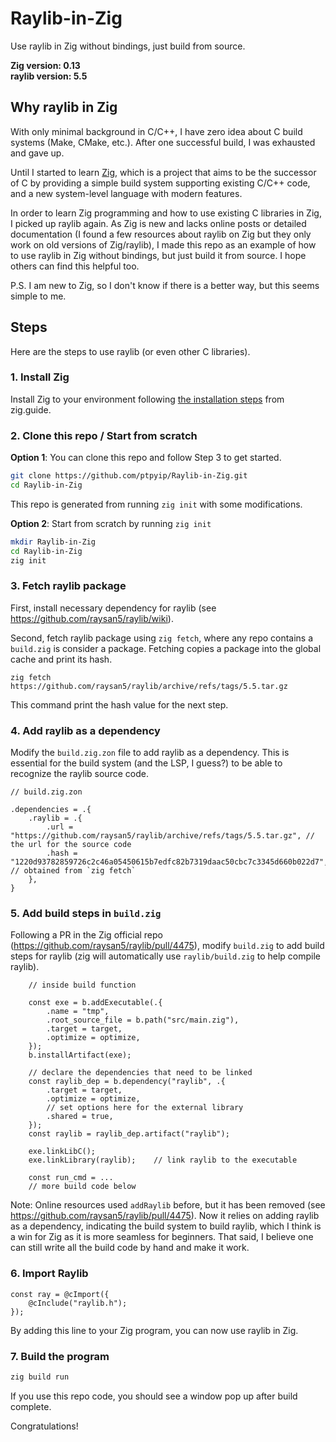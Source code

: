 # Raylib-in-Zig
Use raylib in Zig without bindings, just build from source.

**Zig version: 0.13**  
**raylib version: 5.5**

## Why raylib in Zig
With only minimal background in C/C++, I have zero idea about C build systems (Make, CMake, etc.). After one successful build, I was exhausted and gave up.

Until I started to learn [Zig](https://ziglang.org/), which is a project that aims to be the successor of C by providing a simple build system supporting existing C/C++ code, and a new system-level language with modern features.

In order to learn Zig programming and how to use existing C libraries in Zig, I picked up raylib again. As Zig is new and lacks online posts or detailed documentation (I found a few resources about raylib on Zig but they only work on old versions of Zig/raylib), I made this repo as an example of how to use raylib in Zig without bindings, but just build it from source. I hope others can find this helpful too.

P.S. I am new to Zig, so I don't know if there is a better way, but this seems simple to me.

## Steps
Here are the steps to use raylib (or even other C libraries).

### 1. Install Zig
Install Zig to your environment following [the installation steps](https://zig.guide/getting-started/installation/) from zig.guide.

### 2. Clone this repo / Start from scratch
**Option 1**: You can clone this repo and follow Step 3 to get started.
```bash
git clone https://github.com/ptpyip/Raylib-in-Zig.git
cd Raylib-in-Zig
```
This repo is generated from running `zig init` with some modifications.

**Option 2**: Start from scratch by running `zig init`
```bash
mkdir Raylib-in-Zig
cd Raylib-in-Zig
zig init
```


### 3. Fetch raylib package
First, install necessary dependency for raylib (see https://github.com/raysan5/raylib/wiki).

Second, fetch raylib package using `zig fetch`, where any repo contains a `build.zig` is consider a package. Fetching copies a package into the global cache and print its hash. 

```zig
zig fetch https://github.com/raysan5/raylib/archive/refs/tags/5.5.tar.gz
```
This command print the hash value for the next step. 

### 4. Add raylib as a dependency
Modify the `build.zig.zon` file to add raylib as a dependency. This is essential for the build system (and the LSP, I guess?) to be able to recognize the raylib source code. 

```zig
// build.zig.zon

.dependencies = .{
    .raylib = .{
        .url = "https://github.com/raysan5/raylib/archive/refs/tags/5.5.tar.gz", // the url for the source code
        .hash = "1220d93782859726c2c46a05450615b7edfc82b7319daac50cbc7c3345d660b022d7", // obtained from `zig fetch`
    },
}
```

### 5. Add build steps in `build.zig`
Following a PR in the Zig official repo (https://github.com/raysan5/raylib/pull/4475), modify `build.zig` to add build steps for raylib (zig will automatically use `raylib/build.zig` to help compile raylib).

```zig
    // inside build function

    const exe = b.addExecutable(.{
        .name = "tmp",
        .root_source_file = b.path("src/main.zig"),
        .target = target,
        .optimize = optimize,
    });
    b.installArtifact(exe);

    // declare the dependencies that need to be linked
    const raylib_dep = b.dependency("raylib", .{
        .target = target,
        .optimize = optimize,
        // set options here for the external library
        .shared = true,
    });
    const raylib = raylib_dep.artifact("raylib");

    exe.linkLibC();
    exe.linkLibrary(raylib);    // link raylib to the executable

    const run_cmd = ...
    // more build code below
```
Note: Online resources used `addRaylib` before, but it has been removed (see https://github.com/raysan5/raylib/pull/4475). Now it relies on adding raylib as a dependency, indicating the build system to build raylib, which I think is a win for Zig as it is more seamless for beginners. That said, I believe one can still write all the build code by hand and make it work.

### 6. Import Raylib
```zig
const ray = @cImport({
    @cInclude("raylib.h");
});
```
By adding this line to your Zig program, you can now use raylib in Zig.

### 7. Build the program
```bash
zig build run
```
If you use this repo code, you should see a window pop up after build complete. 

Congratulations!
